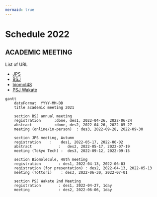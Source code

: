 ```yaml
---
mermaid: true
---
```


# Schedule 2022

## ACADEMIC MEETING

List of URL

- [JPS](https://www.jps.or.jp/english/)
- [BSJ](https://www2.aeplan.co.jp/bsj2022/index.html)
- [biomol48](https://sites.google.com/tottori-u.ac.jp/biomol48/)
- [PSJ Wakate](https://www2.aeplan.co.jp/pssj2022/wakate_koryu.html)

```mermaid
gantt
    dateFormat  YYYY-MM-DD
    title academic meeting 2021
        
    section BSJ annual meeting
    registration      :done, des1, 2022-04-26, 2022-06-24
    abstract          :done, des2, 2022-04-26, 2022-05-27
    meeting (online/in-person)  : des3, 2022-09-28, 2022-09-30
  
    section JPS meeting, Autumn
    registration	:    des1, 2022-05-17, 2022-06-02
    abstract	        :   des2, 2022-05-17, 2022-07-19
    meeting (Tokyo Tech) :	des3, 2022-09-12, 2022-09-15

    section Biomolecule, 48th meeting
    registration        : des1, 2022-04-13, 2022-06-03
    registration (for presentation) : des2, 2022-04-13, 2022-05-13
    meeting (Tottori)    : des3, 2022-06-30, 2022-07-01

    section PSJ Wakate 2nd Meeting
    registration        : des1, 2022-04-27, 1day
    meeting             : des2, 2022-06-06, 1day
```
